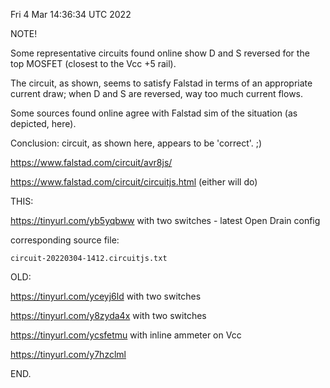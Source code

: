 Fri  4 Mar 14:36:34 UTC 2022

NOTE!

  Some representative circuits found online show D and S reversed
  for the top MOSFET (closest to the Vcc +5 rail).

  The circuit, as shown, seems to satisfy Falstad in terms of
  an appropriate current draw; when D and S are reversed, way
  too much current flows.

  Some sources found online agree with Falstad sim of the situation
  (as depicted, here).

  Conclusion: circuit, as shown here, appears to be 'correct'. ;)

  https://www.falstad.com/circuit/avr8js/

  https://www.falstad.com/circuit/circuitjs.html  (either will do)


THIS:

  https://tinyurl.com/yb5yqbww  with two switches - latest Open Drain config

  corresponding source file:

    circuit-20220304-1412.circuitjs.txt


OLD:

  https://tinyurl.com/yceyj6ld  with two switches

  https://tinyurl.com/y8zyda4x  with two switches

  https://tinyurl.com/ycsfetmu  with inline ammeter on Vcc

  https://tinyurl.com/y7hzclml

END.

